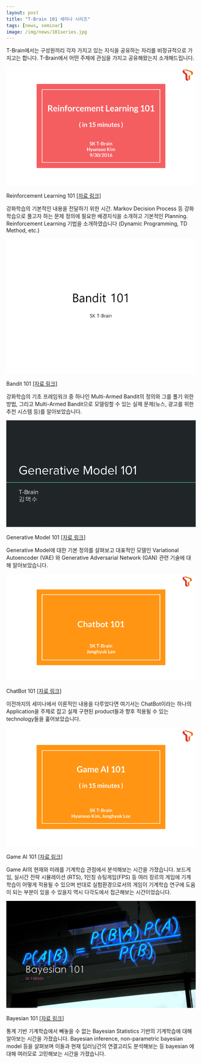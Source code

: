 ```yaml
---
layout: post
title: "T-Brain 101 세미나 시리즈"
tags: [news, seminar]
image: /img/news/101series.jpg
---
```


T-Brain에서는 구성원끼리 각자 가지고 있는 지식을 공유하는 자리를 비정규적으로 가지고는 합니다. T-Brain에서 어떤 주제에 관심을 가지고 공유해왔는지 소개해드립니다.



![img1](/img/news/101_1.png)

Reinforcement Learning 101 [[자료 링크]](https://www.facebook.com/SKTBrain/posts/311444575893030)

강화학습의 기본적인 내용을 전달하기 위한 시간. Markov Decision Process 등 강화학습으로 풀고자 하는 문제 정의에 필요한 배경지식을 소개하고 기본적인 Planning. Reinforcement Learning 기법을 소개하였습니다 (Dynamic Programming, TD Method, etc.)



![img1](/img/news/101_2.png)

Bandit 101 [[자료 링크]](https://www.facebook.com/SKTBrain/posts/313678162336338)

강화학습의 기초 프레임워크 중 하나인 Multi-Armed Bandit의 정의와 그를 풀기 위한 방법, 그리고 Multi-Armed Bandit으로 모델링할 수 있는 실제 문제(뉴스, 광고를 위한 추천 시스템 등)를 알아보았습니다.



![img1](/img/news/101_3.png)

Generative Model 101 [[자료 링크]](https://www.facebook.com/SKTBrain/posts/313726382331516)

Generative Model에 대한 기본 정의를 살펴보고 대표적인 모델인 Variational Autoencoder (VAE) 와 Generative Adversarial Network (GAN) 관련 기술에 대해 알아보았습니다.



![img1](/img/news/101_4.png)

ChatBot 101 [[자료 링크]](https://www.facebook.com/SKTBrain/posts/314711442233010) 

이전까지의 세미나에서 이론적인 내용을 다루었다면 여기서는 ChatBot이라는 하나의 Application을 주제로 잡고 실제 구현된 product들과 향후 적용될 수 있는 technology들을 훑어보았습니다.



![img1](/img/news/101_5.png)

Game AI 101 [[자료 링크]](https://www.facebook.com/SKTBrain/posts/316808125356675)

Game AI의 현재와 미래를 기계학습 관점에서 분석해보는 시간을 가졌습니다. 보드게임, 실시간 전략 시뮬레이션 (RTS), 1인칭 슈팅게임(FPS) 등 여러 장르의 게임에 기계학습이 어떻게 적용될 수 있으며 반대로 실험환경으로서의 게임이 기계학습 연구에 도움이 되는 부분이 있을 수 있을지 역시 다각도에서 접근해보는 시간이었습니다.



![img1](/img/news/101series.jpg)

Bayesian 101 [[자료 링크]](https://www.facebook.com/SKTBrain/posts/337638676606953)

통계 기반 기계학습에서 빼놓을 수 없는 Bayesian Statistics 기반의 기계학습에 대해 알아보는 시간을 가졌습니다. Bayesian inference, non-parametric bayesian model 등을 살펴보며 이들과 현재 딥러닝간의 연결고리도 분석해보는 등 bayesian 에 대해 여러모로 고민해보는 시간을 가졌습니다.

